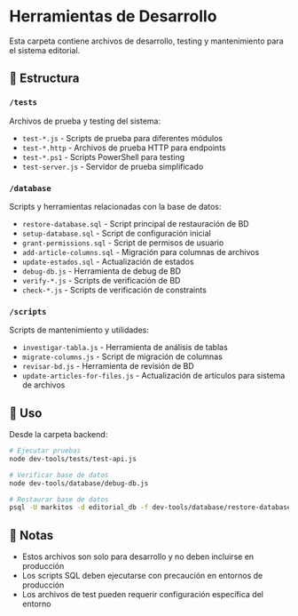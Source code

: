 # Herramientas de Desarrollo

Esta carpeta contiene archivos de desarrollo, testing y mantenimiento para el sistema editorial.

## 📁 Estructura

### `/tests`
Archivos de prueba y testing del sistema:
- `test-*.js` - Scripts de prueba para diferentes módulos
- `test-*.http` - Archivos de prueba HTTP para endpoints
- `test-*.ps1` - Scripts PowerShell para testing
- `test-server.js` - Servidor de prueba simplificado

### `/database`
Scripts y herramientas relacionadas con la base de datos:
- `restore-database.sql` - Script principal de restauración de BD
- `setup-database.sql` - Script de configuración inicial
- `grant-permissions.sql` - Script de permisos de usuario
- `add-article-columns.sql` - Migración para columnas de archivos
- `update-estados.sql` - Actualización de estados
- `debug-db.js` - Herramienta de debug de BD
- `verify-*.js` - Scripts de verificación de BD
- `check-*.js` - Scripts de verificación de constraints

### `/scripts`
Scripts de mantenimiento y utilidades:
- `investigar-tabla.js` - Herramienta de análisis de tablas
- `migrate-columns.js` - Script de migración de columnas
- `revisar-bd.js` - Herramienta de revisión de BD
- `update-articles-for-files.js` - Actualización de artículos para sistema de archivos

## 🚀 Uso

Desde la carpeta backend:

```bash
# Ejecutar pruebas
node dev-tools/tests/test-api.js

# Verificar base de datos
node dev-tools/database/debug-db.js

# Restaurar base de datos
psql -U markitos -d editorial_db -f dev-tools/database/restore-database.sql
```

## 📝 Notas

- Estos archivos son solo para desarrollo y no deben incluirse en producción
- Los scripts SQL deben ejecutarse con precaución en entornos de producción
- Los archivos de test pueden requerir configuración específica del entorno
